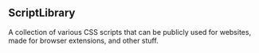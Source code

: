 ## ScriptLibrary
A collection of various CSS scripts that can be publicly used for websites, made for browser extensions, and other stuff.

